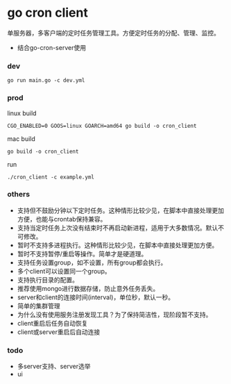 # go cron client

单服务器，多客户端的定时任务管理工具。方便定时任务的分配、管理、监控。

* 结合go-cron-server使用

### dev

```
go run main.go -c dev.yml
```

### prod

linux build

```
CGO_ENABLED=0 GOOS=linux GOARCH=amd64 go build -o cron_client
```

mac build

```
go build -o cron_client
```

run

```
./cron_client -c example.yml
```

### others

* 支持但不鼓励分钟以下定时任务。这种情形比较少见，在脚本中直接处理更加方便，也能与crontab保持兼容。
* 支持当定时任务上次没有结束时不再启动新进程，适用于大多数情况。默认不可修改。
* 暂时不支持多进程执行。这种情形比较少见，在脚本中直接处理更加方便。
* 暂时不支持暂停/重启等操作。简单才是硬道理。
* 支持任务设置group，如不设置，所有group都会执行。
* 多个client可以设置同一个group。
* 支持执行目录的配置。
* 推荐使用mongo进行数据存储，防止意外任务丢失。
* server和client的连接时间(interval)，单位秒，默认一秒。
* 简单的集群管理
* 为什么没有使用服务注册发现工具？为了保持简洁性，现阶段暂不支持。
* client重启后任务自动恢复
* client或server重启后自动连接

### todo

* 多server支持、server选举
* ui
